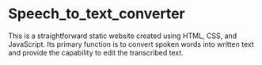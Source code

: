 # Speech_to_text_converter
This is a straightforward static website created using HTML, CSS, and JavaScript. Its primary function is to convert spoken words into written text and provide the capability to edit the transcribed text.
